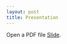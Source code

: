 ```yaml
---
layout: post
title: Presentation
---
```


<p>Open a PDF file <a href="{{ site.baseurl }}/Presentation.pdf" >Slide</a>.</p>
